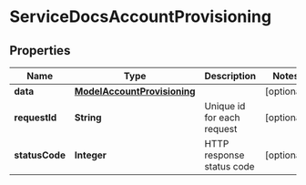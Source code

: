

# ServiceDocsAccountProvisioning


## Properties

| Name | Type | Description | Notes |
|------------ | ------------- | ------------- | -------------|
|**data** | [**ModelAccountProvisioning**](ModelAccountProvisioning.md) |  |  [optional] |
|**requestId** | **String** | Unique id for each request |  [optional] |
|**statusCode** | **Integer** | HTTP response status code |  [optional] |



